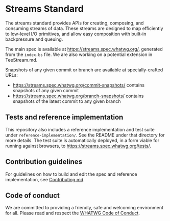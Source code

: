 # Streams Standard

The streams standard provides APIs for creating, composing, and consuming streams of data. These streams are designed to map efficiently to low-level I/O primitives, and allow easy composition with built-in backpressure and queuing.

The main spec is available at https://streams.spec.whatwg.org/, generated from the `index.bs` file. We are also working on a potential extension in TeeStream.md.

Snapshots of any given commit or branch are available at specially-crafted URLs:

- https://streams.spec.whatwg.org/commit-snapshots/ contains snapshots of any given commit
- https://streams.spec.whatwg.org/branch-snapshots/ contains snapshots of the latest commit to any given branch

## Tests and reference implementation

This repository also includes a reference implementation and test suite under `reference-implementation/`. See the README under that directory for more details. The test suite is automatically deployed, in a form viable for running against browsers, to https://streams.spec.whatwg.org/tests/.

## Contribution guidelines

For guidelines on how to build and edit the spec and reference implementation, see [Contributing.md](Contributing.md).

## Code of conduct

We are committed to providing a friendly, safe and welcoming environment for all. Please read and respect the [WHATWG Code of Conduct](https://wiki.whatwg.org/wiki/Code_of_Conduct).
